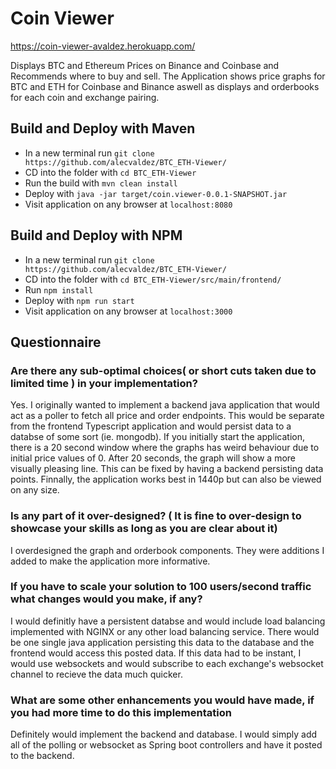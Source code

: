 # Coin Viewer

https://coin-viewer-avaldez.herokuapp.com/

Displays BTC and Ethereum Prices on Binance and Coinbase and Recommends where to buy and sell.
The Application shows price graphs for BTC and ETH for Coinbase and Binance aswell as displays and orderbooks for each coin and exchange pairing.


## Build and Deploy with Maven
* In a new terminal run `git clone https://github.com/alecvaldez/BTC_ETH-Viewer/`
* CD into the folder with `cd BTC_ETH-Viewer`
* Run the build with `mvn clean install`
* Deploy with `java -jar target/coin.viewer-0.0.1-SNAPSHOT.jar`
* Visit application on any browser at `localhost:8080`

## Build and Deploy with NPM
* In a new terminal run `git clone https://github.com/alecvaldez/BTC_ETH-Viewer/`
* CD into the folder with `cd BTC_ETH-Viewer/src/main/frontend/`
* Run `npm install`
* Deploy with `npm run start`
* Visit application on any browser at `localhost:3000`

## Questionnaire
### Are there any sub-optimal choices( or short cuts taken due to limited time ) in your implementation?
Yes. I originally wanted to implement a backend java application that would act as a poller to fetch all price and order endpoints. This would be separate from the frontend Typescript application and would persist data to a databse of some sort (ie. mongodb). If you initially start the application, there is a 20 second window where the graphs has weird behaviour due to initial price values of 0. After 20 seconds, the graph will show a more visually pleasing line. This can be fixed by having a backend persisting data points. Finnally, the application works best in 1440p but can also be viewed on any size.

### Is any part of it over-designed? ( It is fine to over-design to showcase your skills as long as you are clear about it)
I overdesigned the graph and orderbook components. They were additions I added to make the application more informative.

### If you have to scale your solution to 100 users/second traffic what changes would you make, if any?
I would definitly have a persistent databse and would include load balancing implemented with NGINX or any other load balancing service. There would be one single java application persisting this data to the database and the frontend would access this posted data. If this data had to be instant, I would use websockets and would subscribe to each exchange's websocket channel to recieve the data much quicker.

### What are some other enhancements you would have made, if you had more time to do this implementation
Definitely would implement the backend and database. I would simply add all of the polling or websocket as Spring boot controllers and have it posted to the backend.
